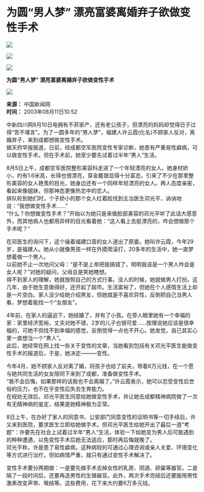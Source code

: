# 为圆“男人梦” 漂亮富婆离婚弃子欲做变性手术

![](https://images.sohu.com/ccc.gif)

![](https://images.sohu.com/uiue/sohu_logo/2005/sohu_logo2.gif)

![](https://images.sohu.com/uiue/sohu_logo/2005/news_logo2.gif)

**为圆“男人梦” 漂亮富婆离婚弃子欲做变性手术**

![](https://images.sohu.com/ccc.gif)

**来源：** 中国新闻网  
**时间：** 2003年08月11日10:52  

中新四川网8月10日电拥有不菲家产，还有老公孩子，但漂亮的妈妈却觉得日子过得“苦不堪言”。为了一圆多年的“男人梦”，福建人许云霞(化名)不顾家人反对，离婚弃子，来到成都想做变性手术。  
据天府早报报道，日前，经成都空军医院变性专家诊断，她患有严重易性癖病，可以做变性手术。但在手术前，她至少要先试着过半年“男人”生活。  

8月5日上午，成都空军医院整形美容科走进了一个年轻漂亮的女人。她身材娇小，约有1.6米高，长得也很漂亮，穿金戴银显得十分富态，引来了不少在那里整形美容的女人艳羡的目光，她身边还有一个同样年轻漂亮的女人。两人态度亲密，看起来像姐妹，但那神态更像热恋中的恋人。  
排队轮到她们时，个子娇小的那个女人红着脸找到主治医生邓光平，讷讷地说：“我想做变性手术……”  
“什么？你想做变性手术？”开始以为她只是来做脸部美容的邓光平听了此话大感意外，而其他病人也都用异样的目光看着她：“这人看上去挺漂亮的，咋会想做那个手术呢？”  

在邓医生的询问下，这个操着福建口音的女人道出了原委。她叫许云霞，今年29岁，是福建人。她从小就像男孩一样在外摸爬滚打，20多年的生活中，她一直梦想着做一个男人。  
以前她不止一次地问父母：“是不是上帝把我搞错了，明明我该是一个男人咋会是女人呢？”对她的疑问，父母总是笑她瞎想。  
得不到家人的理解，她就按照自己的方式行事。没人的时候，她就做男人打扮。这几年，由于她生意做得好，还开起了超市。生活富裕了，但她在个人感情生活上却是一片空白。家人没少给她介绍男友，但她就是不喜欢异性，反倒把自己当男人看，梦想着能找一个“女朋友”。  

4年前，在家人的逼迫下，她结婚了，并有了小孩。在旁人眼里她有一个幸福的家：家里经济宽裕，丈夫对她不错，2岁的儿子也很可爱……按理说她应该是很幸福的，可她不但找不到幸福的感觉，反倒觉得一点也不开心。她发觉，自己其实心里一直想当一个“男人”。  
此后，她经常在网上找一些关于变性的文章，当她看到包括有关邓光平医生能做变性手术的报道后，于是，她决定———变性。  

今年4月，她不顾家人反对离了婚，将孩子也给了前夫，带着6万元钱，在一个愿与她共同生活的女友陪同下来到了成都，准备做变性手术。  
“我不会后悔，如果那样的话我也不会离婚了。”许云霞表示，她可以忍受变性后世俗的压力，也不在乎变性后失去生育能力。  
在规劝无效后，邓光平医生同意给她做变性手术，并让她去成都精神病院做了一次有无精神病的鉴定，结果是她精神极为正常。  

8日上午，在办好了家人的同意书、公安部门同意变性的证明书等一切手续后，许又来到医院，要求医生立即给她做手术。但邓光平医生给她开出了最后一道“考题”：许要先在社会上试着过半年“男人”生活，体验一下如她变为男人后可能遇到的种种遭遇，以免变性手术后她无法适应，那时再后悔就晚了。  
邓光平称，许是患了易性癖病，这种病轻的可通过心理咨询或亲人关爱、环境变化等方式进行治疗。但如病情严重，就只有通过变性手术解决了。  

变性手术要分两期做：一是要先做手术去掉女性的乳房、阴道、卵巢等器官。二是隔了一段时间后，还要再造男性的生殖器官。此外，两次手术完结后还要服用男性激素改变声带、喉结等。这些费用，花下来大约要6万多元钱。
<!-- tcd_original_link http://news.sohu.com/28/75/news212007528.shtml -->
